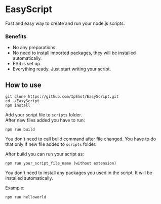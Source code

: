# EasyScript

Fast and easy way to create and run your node.js scripts.

### Benefits
* No any preparations.
* No need to install imported packages, they will be installed automatically.
* ES6 is set up.
* Everything ready. Just start writing your script.

## How to use

```
git clone https://github.com/IpShot/EasyScript.git
cd ./EasyScript
npm install
```

Add your script file to `scripts` folder.\
After new files added you have to run:
```
npm run build
```
You don't need to call build command after file changed. You have to do that only if new file added to `scripts` folder.

After build you can run your script as:
```
npm run your_script_file_name (without extension)
```
You don't need to install any packages you used in the script. It will be installed automatically.

Example:
```
npm run helloworld
```
